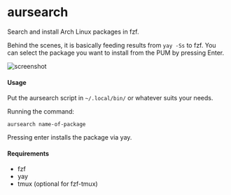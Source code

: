 # aursearch
Search and install Arch Linux packages in fzf.

Behind the scenes, it is basically feeding
results from `yay -Ss` to fzf. You can select the package you want to install
from the PUM by pressing Enter.

<img src='https://i.ibb.co/34CZx61/Screenshot-from-2022-05-27-14-23-38.png' alt='screenshot' title='aursearch' />

#### Usage
Put the aursearch script in `~/.local/bin/` or whatever suits your needs.

Running the command:
```
aursearch name-of-package
```

Pressing enter installs the package via yay.

#### Requirements
- fzf 
- yay
- tmux (optional for fzf-tmux)
